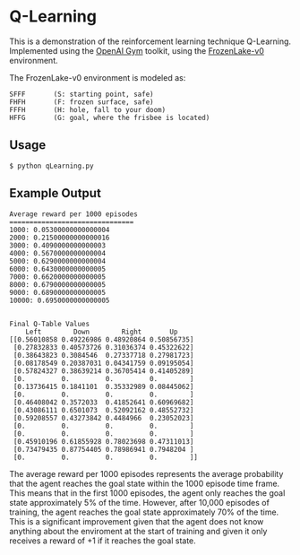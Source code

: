 # Q-Learning

This is a demonstration of the reinforcement learning technique Q-Learning. Implemented using the [OpenAI Gym](https://gym.openai.com/) toolkit, using the [FrozenLake-v0](https://gym.openai.com/envs/FrozenLake-v0/) environment.

The FrozenLake-v0 environment is modeled as:
```
SFFF       (S: starting point, safe)
FHFH       (F: frozen surface, safe)
FFFH       (H: hole, fall to your doom)
HFFG       (G: goal, where the frisbee is located)
```

## Usage
```
$ python qLearning.py
```

## Example Output
```
Average reward per 1000 episodes
===============================
1000: 0.05300000000000004
2000: 0.21500000000000016
3000: 0.4090000000000003
4000: 0.5670000000000004
5000: 0.6290000000000004
6000: 0.6430000000000005
7000: 0.6620000000000005
8000: 0.6790000000000005
9000: 0.6890000000000005
10000: 0.6950000000000005


Final Q-Table Values
    Left        Down        Right       Up
[[0.56010858 0.49226986 0.48920864 0.50856735]
 [0.27832833 0.40573726 0.31036374 0.45322622]
 [0.38643823 0.3084546  0.27337718 0.27981723]
 [0.08178549 0.20387031 0.04341759 0.09195054]
 [0.57824327 0.38639214 0.36705414 0.41405289]
 [0.         0.         0.         0.        ]
 [0.13736415 0.1841101  0.35332989 0.08445062]
 [0.         0.         0.         0.        ]
 [0.46408042 0.3572033  0.41852641 0.60969682]
 [0.43086111 0.6501073  0.52092162 0.48552732]
 [0.59208557 0.43273842 0.4484966  0.23052023]
 [0.         0.         0.         0.        ]
 [0.         0.         0.         0.        ]
 [0.45910196 0.61855928 0.78023698 0.47311013]
 [0.73479435 0.87754405 0.78986941 0.7948204 ]
 [0.         0.         0.         0.        ]]
 ```

The average reward per 1000 episodes represents the average probability that the agent reaches the goal state within the 1000 episode time frame. This means that in the first 1000 episodes, the agent only reaches the goal state approximately 5% of the time. However, after 10,000 episodes of training, the agent reaches the goal state approximately 70% of the time. This is a significant improvement given that the agent does not know anything about the enviroment at the start of training and given it only receives a reward of +1 if it reaches the goal state.
